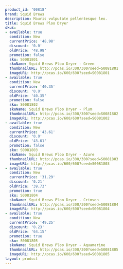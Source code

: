 ```yaml
---
product_id: '00818'
brand: Squid Brews
description: Mauris vulputate pellentesque leo.
title: Squid Brews Ploo Dryer
skus:
- available: true
  condition: New
  currentPrice: '48.98'
  discount: '0.0'
  oldPrice: '48.98'
  promotion: false
  sku: S0081801
  skuName: Squid Brews Ploo Dryer - Green
  thumbnailURL: http://pcas.io/300/300?seed=S0081801
  imageURL: http://pcas.io/600/600?seed=S0081801
- available: true
  condition: New
  currentPrice: '40.35'
  discount: '0.0'
  oldPrice: '40.35'
  promotion: false
  sku: S0081802
  skuName: Squid Brews Ploo Dryer - Plum
  thumbnailURL: http://pcas.io/300/300?seed=S0081802
  imageURL: http://pcas.io/600/600?seed=S0081802
- available: true
  condition: New
  currentPrice: '43.61'
  discount: '0.0'
  oldPrice: '43.61'
  promotion: false
  sku: S0081803
  skuName: Squid Brews Ploo Dryer - Azure
  thumbnailURL: http://pcas.io/300/300?seed=S0081803
  imageURL: http://pcas.io/600/600?seed=S0081803
- available: true
  condition: New
  currentPrice: '31.29'
  discount: '0.21'
  oldPrice: '39.73'
  promotion: true
  sku: S0081804
  skuName: Squid Brews Ploo Dryer - Crimson
  thumbnailURL: http://pcas.io/300/300?seed=S0081804
  imageURL: http://pcas.io/600/600?seed=S0081804
- available: true
  condition: New
  currentPrice: '49.25'
  discount: '0.23'
  oldPrice: '64.15'
  promotion: true
  sku: S0081805
  skuName: Squid Brews Ploo Dryer - Aquamarine
  thumbnailURL: http://pcas.io/300/300?seed=S0081805
  imageURL: http://pcas.io/600/600?seed=S0081805
layout: product
---
```

